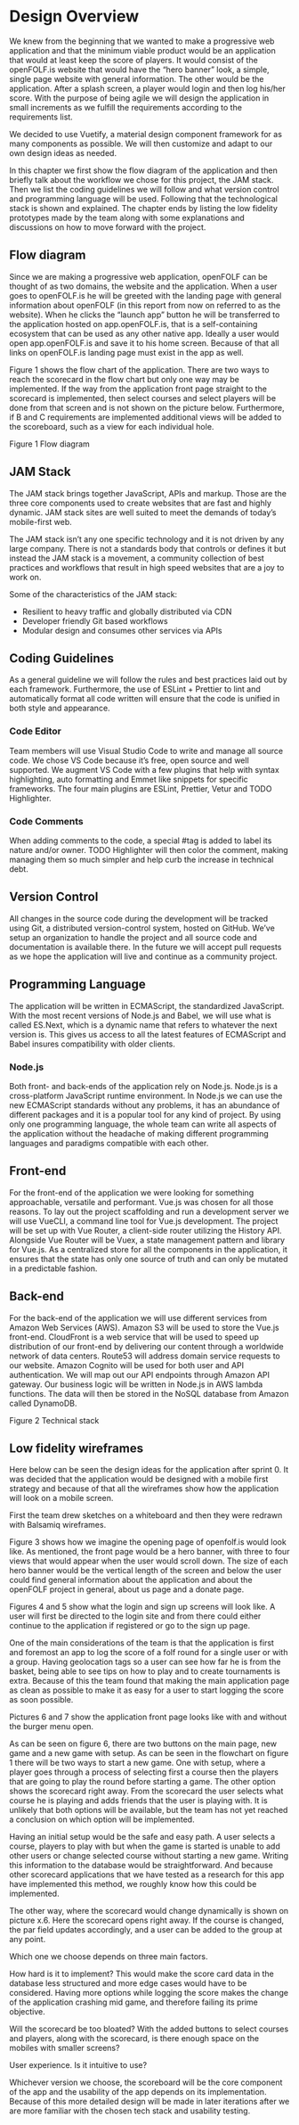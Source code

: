 # Design Overview

We knew from the beginning that we wanted to make a progressive web application and that the minimum viable product would be an application that would at least keep the score of players. It would consist of the openFOLF.is website that would have the “hero banner” look, a simple, single page website with general information. The other would be the application. After a splash screen, a player would login and then log his/her score. With the purpose of being agile we will design the application in small increments as we fulfill the requirements according to the requirements list.

We decided to use Vuetify, a material design component framework for as many components as possible. We will then customize and adapt to our own design ideas as needed.

In this chapter we first show the flow diagram of the application and then briefly talk about the workflow we chose for this project, the JAM stack. Then we list the coding guidelines we will follow and what version control and programming language will be used. Following that the technological stack is shown and explained. The chapter ends by listing the low fidelity prototypes made by the team along with some explanations and discussions on how to move forward with the project.

## Flow diagram

Since we are making a progressive web application, openFOLF can be thought of as two domains, the website and the application. When a user goes to openFOLF.is he will be greeted with the landing page with general information about openFOLF (in this report from now on referred to as the website). When he clicks the “launch app” button he will be transferred to the application hosted on app.openFOLF.is, that is a self-containing ecosystem that can be used as any other native app. Ideally a user would open app.openFOLF.is and save it to his home screen. Because of that all links on openFOLF.is landing page must exist in the app as well.

Figure 1 shows the flow chart of the application. There are two ways to reach the scorecard in the flow chart but only one way may be implemented. If the way from the application front page straight to the scorecard is implemented, then select courses and select players will be done from that screen and is not shown on the picture below. Furthermore, if B and C requirements are implemented additional views will be added to the scoreboard, such as a view for each individual hole.

Figure 1 Flow diagram

## JAM Stack

The JAM stack brings together JavaScript, APIs and markup. Those are the three core components used to create websites that are fast and highly dynamic. JAM stack sites are well suited to meet the demands of today’s mobile-first web.

The JAM stack isn’t any one specific technology and it is not driven by any large company. There is not a standards body that controls or defines it but instead the JAM stack is a movement, a community collection of best practices and workflows that result in high speed websites that are a joy to work on.

Some of the characteristics of the JAM stack:

- Resilient to heavy traffic and globally distributed via CDN
- Developer friendly Git based workflows
- Modular design and consumes other services via APIs

## Coding Guidelines

As a general guideline we will follow the rules and best practices laid out by each framework. Furthermore, the use of ESLint + Prettier to lint and automatically format all code written will ensure that the code is unified in both style and appearance.

### Code Editor

Team members will use Visual Studio Code to write and manage all source code. We chose VS Code because it’s free, open source and well supported. We augment VS Code with a few plugins that help with syntax highlighting, auto formatting and Emmet like snippets for specific frameworks. The four main plugins are ESLint, Prettier, Vetur and TODO Highlighter.

### Code Comments

When adding comments to the code, a special #tag is added to label its nature and/or owner. TODO Highlighter will then color the comment, making managing them so much simpler and help curb the increase in technical debt.

## Version Control

All changes in the source code during the development will be tracked using Git, a distributed version-control system, hosted on GitHub. We’ve setup an organization to handle the project and all source code and documentation is available there. In the future we will accept pull requests as we hope the application will live and continue as a community project.

## Programming Language

The application will be written in ECMAScript, the standardized JavaScript. With the most recent versions of Node.js and Babel, we will use what is called ES.Next, which is a dynamic name that refers to whatever the next version is. This gives us access to all the latest features of ECMAScript and Babel insures compatibility with older clients.

### Node.js

Both front- and back-ends of the application rely on Node.js. Node.js is a cross-platform JavaScript runtime environment. In Node.js we can use the new ECMAScript standards without any problems, it has an abundance of different packages and it is a popular tool for any kind of project. By using only one programming language, the whole team can write all aspects of the application without the headache of making different programming languages and paradigms compatible with each other.

## Front-end

For the front-end of the application we were looking for something approachable, versatile and performant. Vue.js was chosen for all those reasons. To lay out the project scaffolding and run a development server we will use VueCLI, a command line tool for Vue.js development. The project will be set up with Vue Router, a client-side router utilizing the History API. Alongside Vue Router will be Vuex, a state management pattern and library for Vue.js. As a centralized store for all the components in the application, it ensures that the state has only one source of truth and can only be mutated in a predictable fashion.

## Back-end

For the back-end of the application we will use different services from Amazon Web Services (AWS). Amazon S3 will be used to store the Vue.js front-end. CloudFront is a web service that will be used to speed up distribution of our front-end by delivering our content through a worldwide network of data centers. Route53 will address domain service requests to our website. Amazon Cognito will be used for both user and API authentication. We will map out our API endpoints through Amazon API gateway. Our business logic will be written in Node.js in AWS lambda functions. The data will then be stored in the NoSQL database from Amazon called DynamoDB.

Figure 2 Technical stack

## Low fidelity wireframes

Here below can be seen the design ideas for the application after sprint 0. It was decided that the application would be designed with a mobile first strategy and because of that all the wireframes show how the application will look on a mobile screen.

First the team drew sketches on a whiteboard and then they were redrawn with Balsamiq wireframes.

Figure 3 shows how we imagine the opening page of openfolf.is would look like. As mentioned, the front page would be a hero banner, with three to four views that would appear when the user would scroll down. The size of each hero banner would be the vertical length of the screen and below the user could find general information about the application and about the openFOLF project in general, about us page and a donate page.

Figures 4 and 5 show what the login and sign up screens will look like. A user will first be directed to the login site and from there could either continue to the application if registered or go to the sign up page.

One of the main considerations of the team is that the application is first and foremost an app to log the score of a folf round for a single user or with a group. Having geolocation tags so a user can see how far he is from the basket, being able to see tips on how to play and to create tournaments is extra. Because of this the team found that making the main application page as clean as possible to make it as easy for a user to start logging the score as soon possible.

Pictures 6 and 7 show the application front page looks like with and without the burger menu open.

As can be seen on figure 6, there are two buttons on the main page, new game and a new game with setup. As can be seen in the flowchart on figure 1 there will be two ways to start a new game. One with setup, where a player goes through a process of selecting first a course then the players that are going to play the round before starting a game. The other option shows the scorecard right away. From the scorecard the user selects what course he is playing and adds friends that the user is playing with. It is unlikely that both options will be available, but the team has not yet reached a conclusion on which option will be implemented.

Having an initial setup would be the safe and easy path. A user selects a course, players to play with but when the game is started is unable to add other users or change selected course without starting a new game. Writing this information to the database would be straightforward. And because other scorecard applications that we have tested as a research for this app have implemented this method, we roughly know how this could be implemented.

The other way, where the scorecard would change dynamically is shown on picture x.6. Here the scorecard opens right away. If the course is changed, the par field updates accordingly, and a user can be added to the group at any point.

Which one we choose depends on three main factors.

How hard is it to implement? This would make the score card data in the database less structured and more edge cases would have to be considered. Having more options while logging the score makes the change of the application crashing mid game, and therefore failing its prime objective.

Will the scorecard be too bloated? With the added buttons to select courses and players, along with the scorecard, is there enough space on the mobiles with smaller screens?

User experience. Is it intuitive to use?

Whichever version we choose, the scoreboard will be the core component of the app and the usability of the app depends on its implementation. Because of this more detailed design will be made in later iterations after we are more familiar with the chosen tech stack and usability testing.
